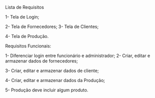 Lista de Requisitos


























1- Tela de Login; 

2- Tela de Fornecedores;
3- Tela de Clientes;

4- Tela de Produção.

Requisitos Funcionais:

1- Diferenciar login entre funcionário e administrador;
2- Criar, editar e armazenar dados de fornecedores;

3- Criar, editar e armazenar dados de cliente;

4- Criar, editar e armazenar dados da Produção;










5- Produção deve incluir algum produto.
